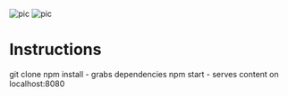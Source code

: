 ![pic](https://raw.githubusercontent.com/angular-ui/angular-ui.github.com/master/logo/UI_Shield_Grid.png)
![pic](http://cdn.stackhive.com/direct/blog/img/firebase_logo.png)

# Instructions 

git clone
npm install - grabs dependencies
npm start - serves content on localhost:8080




